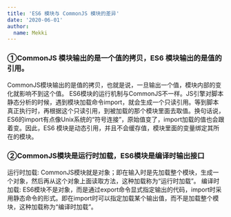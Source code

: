 ```yaml
---
title: 'ES6 模块与 CommonJS 模块的差异'
date: '2020-06-01'
author:
  name: Mekki
---
```


### ①CommonJS 模块输出的是一个值的拷贝，ES6 模块输出的是值的引用。

CommonJS模块输出的是值的拷贝，也就是说，一旦输出一个值，模块内部的变化就影响不到这个值。
ES6模块的运行机制与CommonJS不一样。JS引擎对脚本静态分析的时候，遇到模块加载命令import，就会生成一个只读引用。等到脚本真正执行时，再根据这个只读引用，到被加载的那个模块里面去取值。换句话说，ES6的import有点像Unix系统的“符号连接”，原始值变了，import加载的值也会跟着变。因此，ES6 模块是动态引用，并且不会缓存值，模块里面的变量绑定其所在的模块。
### ②CommonJS模块是运行时加载，ES6模块是编译时输出接口

运行时加载: CommonJS模块就是对象；即在输入时是先加载整个模块，生成一个对象，然后再从这个对象上面读取方法，这种加载称为“运行时加载”。
编译时加载: ES6模块不是对象，而是通过export命令显式指定输出的代码，import时采用静态命令的形式。即在import时可以指定加载某个输出值，而不是加载整个模块，这种加载称为“编译时加载”。